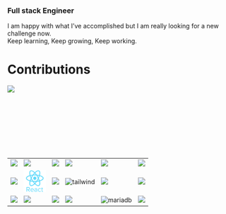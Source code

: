 ### Full stack Engineer

I am happy with what I’ve accomplished but I am really looking for a new challenge now.<br>
Keep learning, Keep growing, Keep working.<br>

####     


<h1 font-weight="bold">Contributions</h1> 
<div  align="center">
    <img align="left" height="150px" src="https://github-readme-stats.vercel.app/api/top-langs/?username=chrysocolla110&layout=compact&theme=merko&count_private=true" /> 
</div>

<table align="right">
  <tr>
    <td><img src="https://cdn.iconscout.com/icon/free/png-128/html5-40-1175193.png" width="50px"></td>
    <td><img src="https://cdn.iconscout.com/icon/free/png-128/css3-11-1175239.png" width="50px"></td>
    <td><img src="https://cdn.iconscout.com/icon/free/png-128/javascript-1-225993.png" width="50px"></td>
    <td><img src="https://cdn.iconscout.com/icon/free/png-128/typescript-1-1175078.png" width="50px"></td>
    <td><img src="https://cdn.iconscout.com/icon/free/png-128/sass-13-1175092.png" width="50px"></td>
    <td><img src="https://cdn.iconscout.com/icon/free/png-128/bootstrap-226077.png" width="50px"></td>
  </tr>
  <tr>    
    <td><img src="https://cdn.iconscout.com/icon/free/png-128/jquery-7-1175152.png" width="50"></td>
    <td><img src="https://raw.githubusercontent.com/devicons/devicon/master/icons/react/react-original-wordmark.svg"  width="50"/></td>
    <td><img src="https://seeklogo.com/images/N/next-js-logo-8FCFF51DD2-seeklogo.com.png" width="50"/></td>
      <td><img src="https://www.vectorlogo.zone/logos/tailwindcss/tailwindcss-icon.svg" alt="tailwind" width="50"></td>
      <td><img src="https://cdn.iconscout.com/icon/free/png-128/vuejs-3-1175070.png" width="50"></td>
      <td><img src="https://img.icons8.com/doodle/2x/svetle.png" width="50"></td>
  </tr>
  <tr>
    <td><img src="https://img.icons8.com/fluency/2x/total-sales-1.png" width="50"></td>
    <td><img src="https://cdn.iconscout.com/icon/free/png-64/mysql-3521596-2945040.png"  width="50"/></td>
    <td><img src="https://cdn.iconscout.com/icon/free/png-128/mongodb-4-1175139.png" width="50"></td>
    <td><img src="https://cdn.iconscout.com/icon/free/png-64/postgresql-9-1175120.png"  width="50"/></td>
    <td><img src="https://cdn.iconscout.com/icon/free/png-64/aws-1-282741.png" alt="mariadb" width="50"/></td>
    <td><img src="https://cdn.iconscout.com/icon/free/png-128/redis-6-1175105.png" width="50"></td>
    
  </tr>
</table>

